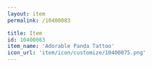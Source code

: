 ```yaml
---
layout: item
permalink: /10400083

title: Item
id: 10400083
item_name: 'Adorable Panda Tattoo'
icon_url: 'item/icon/customize/10400075.png'
---
```

